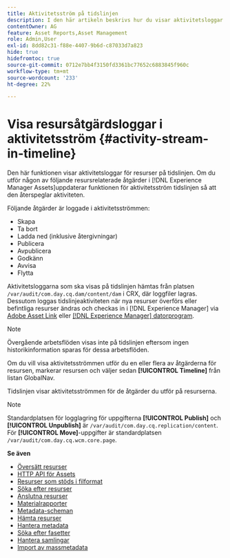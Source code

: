 ```yaml
---
title: Aktivitetsström på tidslinjen
description: I den här artikeln beskrivs hur du visar aktivitetsloggar för resurser på tidslinjen.
contentOwner: AG
feature: Asset Reports,Asset Management
role: Admin,User
exl-id: 8dd82c31-f88e-4407-9b6d-c87033d7a823
hide: true
hidefromtoc: true
source-git-commit: 0712e7bb4f3150fd3361bc77652c6883845f960c
workflow-type: tm+mt
source-wordcount: '233'
ht-degree: 22%

---
```


# Visa resursåtgärdsloggar i aktivitetsström {#activity-stream-in-timeline}

Den här funktionen visar aktivitetsloggar för resurser på tidslinjen. Om du utför någon av följande resursrelaterade åtgärder i [!DNL Experience Manager Assets]uppdaterar funktionen för aktivitetsström tidslinjen så att den återspeglar aktiviteten.

Följande åtgärder är loggade i aktivitetsströmmen:

* Skapa
* Ta bort
* Ladda ned (inklusive återgivningar)
* Publicera
* Avpublicera
* Godkänn
* Avvisa
* Flytta

Aktivitetsloggarna som ska visas på tidslinjen hämtas från platsen `/var/audit/com.day.cq.dam/content/dam` i CRX, där loggfiler lagras.  Dessutom loggas tidslinjeaktiviteten när nya resurser överförs eller befintliga resurser ändras och checkas in i [!DNL Experience Manager] via [Adobe Asset Link](https://helpx.adobe.com/se/enterprise/using/manage-assets-using-adobe-asset-link.html) eller [[!DNL Experience Manager] datorprogram](https://experienceleague.adobe.com/docs/experience-manager-desktop-app/using/release-notes.html).

>[!NOTE]
>
>Övergående arbetsflöden visas inte på tidslinjen eftersom ingen historikinformation sparas för dessa arbetsflöden.

Om du vill visa aktivitetsströmmen utför du en eller flera av åtgärderna för resursen, markerar resursen och väljer sedan **[!UICONTROL Timeline]** från listan GlobalNav.

<!-- ![timeline-2](assets/timeline-2.png) -->

Tidslinjen visar aktivitetsströmmen för de åtgärder du utför på resurserna.

<!-- ![activity_stream](assets/activity_stream.png) -->

>[!NOTE]
>
>Standardplatsen för logglagring för uppgifterna **[!UICONTROL Publish]** och **[!UICONTROL Unpublish]** är `/var/audit/com.day.cq.replication/content`. För **[!UICONTROL Move]**-uppgifter är standardplatsen `/var/audit/com.day.cq.wcm.core.page`.

**Se även**

* [Översätt resurser](translate-assets.md)
* [HTTP API för Assets](mac-api-assets.md)
* [Resurser som stöds i filformat](file-format-support.md)
* [Söka efter resurser](search-assets.md)
* [Anslutna resurser](use-assets-across-connected-assets-instances.md)
* [Materialrapporter](asset-reports.md)
* [Metadata-scheman](metadata-schemas.md)
* [Hämta resurser](download-assets-from-aem.md)
* [Hantera metadata](manage-metadata.md)
* [Söka efter fasetter](search-facets.md)
* [Hantera samlingar](manage-collections.md)
* [Import av massmetadata](metadata-import-export.md)
